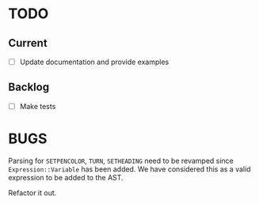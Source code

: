 # TODO

## Current

- [ ] Update documentation and provide examples

## Backlog

- [ ] Make tests

# BUGS

Parsing for `SETPENCOLOR`, `TURN`, `SETHEADING` need to be revamped
since `Expression::Variable` has been added. We have considered this as a
valid expression to be added to the AST.

Refactor it out.

